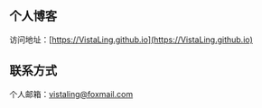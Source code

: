 ## 个人博客

访问地址：[https://VistaLing.github.io](https://VistaLing.github.io)

## 联系方式

个人邮箱：[vistaling@foxmail.com](vistaling@foxmail.com)
